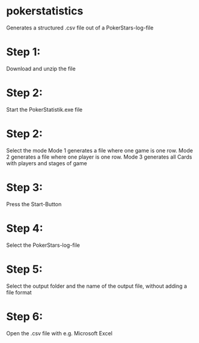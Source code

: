 # pokerstatistics
Generates a structured .csv file out of a PokerStars-log-file

# Step 1:
Download and unzip the file

# Step 2:
Start the PokerStatistik.exe file

# Step 2:
Select the mode 
Mode 1 generates a file where one game is one row. 
Mode 2 generates a file where one player is one row.
Mode 3 generates all Cards with players and stages of game

# Step 3:
Press the Start-Button

# Step 4:
Select the PokerStars-log-file

# Step 5:
Select the output folder and the name of the output file, without adding a file format

# Step 6:
Open the .csv file with e.g. Microsoft Excel

